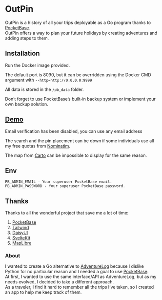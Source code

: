 # OutPin

OutPin is a history of all your trips deployable as a Go program thanks to [PocketBase](https://pocketbase.io).  
OutPin offers a way to plan your future holidays by creating adventures and adding steps to them.


## Installation

Run the Docker image provided.

The default port is 8090, but it can be overridden using the Docker CMD argument with `--http=http://0.0.0.0:9999`

All data is stored in the `/pb_data` folder.

Don’t forget to use PocketBase’s built-in backup system or implement your own backup solution.


## [Demo](https://outpin.lerebourg.eu)

Email verification has been disabled, you can use any email address

The search and the pin placement can be down if some individuals use all my free quotas from [Nominatim](https://nominatim.openstreetmap.org).

The map from [Carto](https://carto.com) can be impossible to display for the same reason.


## Env

```
PB_ADMIN_EMAIL - Your superuser PocketBase email. 
PB_ADMIN_PASSWORD - Your superuser PocketBase password.
```


## Thanks

Thanks to all the wonderful project that save me a lot of time:
1. [PocketBase](https://pocketbase.io)
2. [Tailwind](https://tailwindcss.com)
3. [DaisyUI](https://daisyui.com)
4. [SvelteKit](https://svelte.dev)
5. [MapLibre](https://maplibre.org)


### About

I wanted to create a Go alternative to [AdventureLog](https://adventurelog.app) because I dislike Python for no particular reason and I needed a goal to use [PocketBase](https://pocketbase.io).  
At first, I wanted to use the same interface/API as AdventureLog, but as my needs evolved, I decided to take a different approach.  
As a traveler, I find it hard to remember all the trips I’ve taken, so I created an app to help me keep track of them.  
